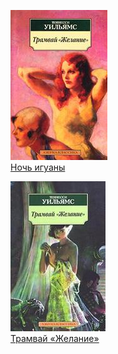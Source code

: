![](Ночь%20игуаны.jpg)  
[Ночь игуаны](Ночь%20игуаны.md)

![](Трамвай%20«Желание».jpg)  
[Трамвай «Желание»](Трамвай%20«Желание».md)
